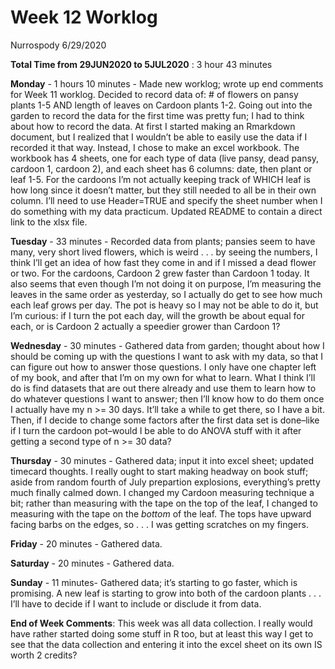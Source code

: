 Week 12 Worklog
================
Nurrospody
6/29/2020

**Total Time from 29JUN2020 to 5JUL2020** : 3 hour 43 minutes

**Monday** - 1 hours 10 minutes - Made new worklog; wrote up end
comments for Week 11 worklog. Decided to record data of: \# of flowers
on pansy plants 1-5 AND length of leaves on Cardoon plants 1-2. Going
out into the garden to record the data for the first time was pretty
fun; I had to think about how to record the data. At first I started
making an Rmarkdown document, but I realized that I wouldn’t be able to
easily use the data if I recorded it that way. Instead, I chose to make
an excel workbook. The workbook has 4 sheets, one for each type of data
(live pansy, dead pansy, cardoon 1, cardoon 2), and each sheet has 6
columns: date, then plant or leaf 1-5. For the cardoons I’m not actually
keeping track of WHICH leaf is how long since it doesn’t matter, but
they still needed to all be in their own column. I’ll need to use
Header=TRUE and specify the sheet number when I do something with my
data practicum. Updated README to contain a direct link to the xlsx
file.

**Tuesday** - 33 minutes - Recorded data from plants; pansies seem to
have many, very short lived flowers, which is weird . . . by seeing the
numbers, I think I’ll get an idea of how fast they come in and if I
missed a dead flower or two. For the cardoons, Cardoon 2 grew faster
than Cardoon 1 today. It also seems that even though I’m not doing it on
purpose, I’m measuring the leaves in the same order as yesterday, so I
actually do get to see how much each leaf grows per day. The pot is
heavy so I may not be able to do it, but I’m curious: if I turn the pot
each day, will the growth be about equal for each, or is Cardoon 2
actually a speedier grower than Cardoon 1?

**Wednesday** - 30 minutes - Gathered data from garden; thought about
how I should be coming up with the questions I want to ask with my data,
so that I can figure out how to answer those questions. I only have one
chapter left of my book, and after that I’m on my own for what to learn.
What I think I’ll do is find datasets that are out there already and use
them to learn how to do whatever questions I want to answer; then I’ll
know how to do them once I actually have my n \>= 30 days. It’ll take a
while to get there, so I have a bit. Then, if I decide to change some
factors after the first data set is done–like if I turn the cardoon
pot–would I be able to do ANOVA stuff with it after getting a second
type of n \>= 30 data?

**Thursday** - 30 minutes - Gathered data; input it into excel sheet;
updated timecard thoughts. I really ought to start making headway on
book stuff; aside from random fourth of July prepartion explosions,
everything’s pretty much finally calmed down. I changed my Cardoon
measuring technique a bit; rather than measuring with the tape on the
top of the leaf, I changed to measuring with the tape on the *bottom* of
the leaf. The tops have upward facing barbs on the edges, so . . . I was
getting scratches on my fingers.

**Friday** - 20 minutes - Gathered data.

**Saturday** - 20 minutes - Gathered data.

**Sunday** - 11 minutes- Gathered data; it’s starting to go faster,
which is promising. A new leaf is starting to grow into both of the
cardoon plants . . . I’ll have to decide if I want to include or
disclude it from data.

**End of Week Comments**: This week was all data collection. I really
would have rather started doing some stuff in R too, but at least this
way I get to see that the data collection and entering it into the excel
sheet on its own IS worth 2 credits?
